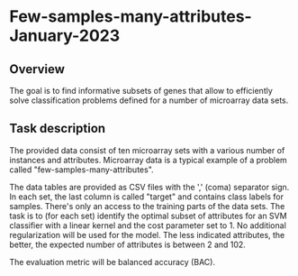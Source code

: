 # Few-samples-many-attributes-January-2023
## Overview
The goal is to find informative subsets of genes that allow to efficiently solve classification problems defined for a number of microarray data sets.

## Task description
The provided data consist of ten microarray sets with a various number of instances and attributes. Microarray data is a typical example of a problem called "few-samples-many-attributes".

The data tables are provided as CSV files with the ',' (coma) separator sign. In each set, the last column is called "target" and contains class labels for samples. There's only an access to the training parts of the data sets. The task is to (for each set) identify the optimal subset of attributes for an SVM classifier with a linear kernel and the cost parameter set to 1. No additional regularization will be used for the model. The less indicated attributes, the better, the expected number of attributes is between 2 and 102.

The evaluation metric will be balanced accuracy (BAC).
